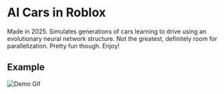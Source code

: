 # AI Cars in Roblox

Made in 2025. Simulates generations of cars learning to drive using an evolutionary neural network structure. Not the greatest, definitely room for parallelization. Pretty fun though. Enjoy!

## Example
![Demo Gif](/Example.gif)
